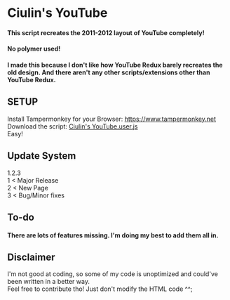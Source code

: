 # Ciulin's YouTube
#### This script recreates the 2011-2012 layout of YouTube completely!
#### No polymer used!

#### I made this because I don't like how YouTube Redux barely recreates the old design. And there aren't any other scripts/extensions other than YouTube Redux.

## SETUP

Install Tampermonkey for your Browser: https://www.tampermonkey.net<br/>
Download the script: [Ciulin's YouTube.user.js](https://github.com/ciulinuwu/ciulin-s-youtube/raw/main/Ciulin's%20YouTube.user.js)<br/>
Easy!

## Update System
1.2.3<br/>
1 < Major Release<br/>
2 < New Page<br/>
3 < Bug/Minor fixes<br/>

## To-do
#### There are lots of features missing. I'm doing my best to add them all in.

## Disclaimer
I'm not good at coding, so some of my code is unoptimized and could've been written in a better way.<br/>
Feel free to contribute tho! Just don't modify the HTML code ^^;
